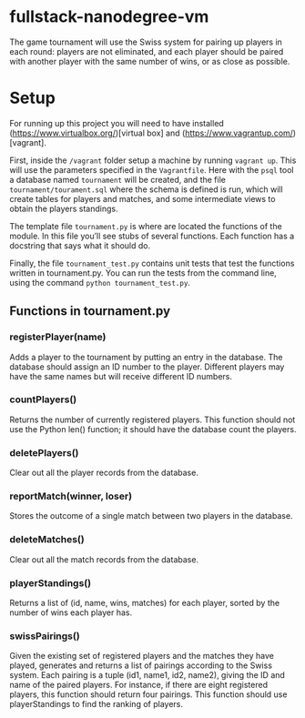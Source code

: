 fullstack-nanodegree-vm
=============

The game tournament will use the Swiss system for pairing up players in each round: players are not eliminated, and each player should be paired with another player with the same number of wins, or as close as possible.

# Setup
For running up this project you will need to have installed 
(https://www.virtualbox.org/)[virtual box] and (https://www.vagrantup.com/)[vagrant].

First, inside the `/vagrant` folder setup a machine by running `vagrant up`. This will use the parameters specified in the `Vagrantfile`.
Here with the `psql` tool a database named `tournament` will be created, and the file `tournament/tourament.sql` where the schema is defined is run, which will create tables for players and matches, and some intermediate views to obtain the players standings.

The template file `tournament.py` is where are located the functions of the module. In this file you’ll see stubs of several functions. Each function has a docstring that says what it should do.

Finally, the file `tournament_test.py` contains unit tests that test the functions written in tournament.py. You can run the tests from the command line, using the command `python tournament_test.py`.


## Functions in tournament.py

### registerPlayer(name)
Adds a player to the tournament by putting an entry in the database. The database should assign an ID number to the player. Different players may have the same names but will receive different ID numbers.

### countPlayers()
Returns the number of currently registered players. This function should not use the Python len() function; it should have the database count the players.

### deletePlayers()
Clear out all the player records from the database.

### reportMatch(winner, loser)
Stores the outcome of a single match between two players in the database.

### deleteMatches()
Clear out all the match records from the database.

### playerStandings()
Returns a list of (id, name, wins, matches) for each player, sorted by the number of wins each player has.

### swissPairings()
Given the existing set of registered players and the matches they have played, generates and returns a list of pairings according to the Swiss system. Each pairing is a tuple (id1, name1, id2, name2), giving the ID and name of the paired players. For instance, if there are eight registered players, this function should return four pairings. This function should use playerStandings to find the ranking of players.